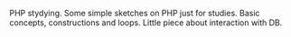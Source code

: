 PHP stydying.
Some simple sketches on PHP just for studies. Basic concepts, constructions and loops. Little piece about interaction with DB.
